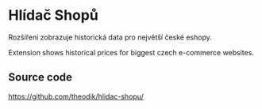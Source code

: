 # Hlídač Shopů

Rozšíření zobrazuje historická data pro největší české eshopy.

Extension shows historical prices for biggest czech e-commerce websites.

## Source code

https://github.com/theodik/hlidac-shopu/
